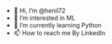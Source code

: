 - 👋 Hi, I’m @henil72
- 👀 I’m interested in ML
- 🌱 I’m currently learning Python
- 📫 How to reach me By LinkedIn 

<!---
henil72/henil72 is a ✨ special ✨ repository because its `README.md` (this file) appears on your GitHub profile.
You can click the Preview link to take a look at your changes.
--->
